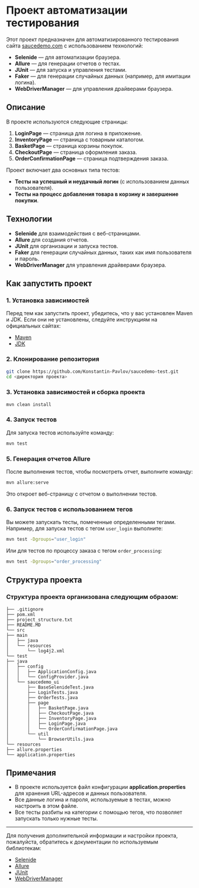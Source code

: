 # Проект автоматизации тестирования

Этот проект предназначен для автоматизированного тестирования сайта [saucedemo.com](https://www.saucedemo.com/) с использованием технологий:

- **Selenide** — для автоматизации браузера.
- **Allure** — для генерации отчетов о тестах.
- **JUnit** — для запуска и управления тестами.
- **Faker** — для генерации случайных данных (например, для имитации логина).
- **WebDriverManager** — для управления драйверами браузера.

## Описание

В проекте используются следующие страницы:

1. **LoginPage** — страница для логина в приложение.
2. **InventoryPage** — страница с товарным каталогом.
3. **BasketPage** — страница корзины покупок.
4. **CheckoutPage** — страница оформления заказа.
5. **OrderConfirmationPage** — страница подтверждения заказа.

Проект включает два основных типа тестов:
- **Тесты на успешный и неудачный логин** (с использованием данных пользователя).
- **Тесты на процесс добавления товара в корзину и завершение покупки**.

## Технологии

- **Selenide** для взаимодействия с веб-страницами.
- **Allure** для создания отчетов.
- **JUnit** для организации и запуска тестов.
- **Faker** для генерации случайных данных, таких как имя пользователя и пароль.
- **WebDriverManager** для управления драйверами браузера.

## Как запустить проект

### 1. Установка зависимостей

Перед тем как запустить проект, убедитесь, что у вас установлен Maven и JDK. Если они не установлены, следуйте инструкциям на официальных сайтах:

- [Maven](https://maven.apache.org/install.html)
- [JDK](https://adoptopenjdk.net/)

### 2. Клонирование репозитория

```bash
git clone https://github.com/Konstantin-Pavlov/saucedemo-test.git
cd <директория проекта>
```

### 3. Установка зависимостей и сборка проекта

```bash
mvn clean install
```

### 4. Запуск тестов

Для запуска тестов используйте команду:

```bash
mvn test
```

### 5. Генерация отчетов Allure

После выполнения тестов, чтобы посмотреть отчет, выполните команду:

```bash
mvn allure:serve
```

Это откроет веб-страницу с отчетом о выполнении тестов.

### 6. Запуск тестов с использованием тегов

Вы можете запускать тесты, помеченные определенными тегами. Например, для запуска тестов с тегом `user_login` выполните:

```bash
mvn test -Dgroups="user_login"
```

Или для тестов по процессу заказа с тегом `order_processing`:

```bash
mvn test -Dgroups="order_processing"
```

## Структура проекта

### Структура проекта организована следующим образом:
  ```
  ├── .gitignore
  ├── pom.xml
  ├── project_structure.txt
  ├── README.MD
  └── src
  ├── main
  │   ├── java
  │   └── resources
  │       └── log4j2.xml
  └── test
  ├── java
  │   ├── config
  │   │   ├── ApplicationConfig.java
  │   │   └── ConfigProvider.java
  │   └── saucedemo_ui
  │       ├── BaseSelenideTest.java
  │       ├── LoginTests.java
  │       ├── OrderTests.java
  │       ├── page
  │       │   ├── BasketPage.java
  │       │   ├── CheckoutPage.java
  │       │   ├── InventoryPage.java
  │       │   ├── LoginPage.java
  │       │   └── OrderConfirmationPage.java
  │       └── util
  │           └── BrowserUtils.java
  └── resources
  ├── allure.properties
  └── application.properties
```



## Примечания

- В проекте используется файл конфигурации **application.properties** для хранения URL-адресов и данных пользователя.
- Все данные логина и пароля, используемые в тестах, можно настроить в этом файле.
- Все тесты разбиты на категории с помощью тегов, что позволяет запускать только нужные тесты.

---

Для получения дополнительной информации и настройки проекта, пожалуйста, обратитесь к документации по используемым библиотекам:

- [Selenide](https://selenide.org/)
- [Allure](https://allure.qatools.ru/)
- [JUnit](https://junit.org/)
- [WebDriverManager](https://github.com/bonigarcia/webdrivermanager)
